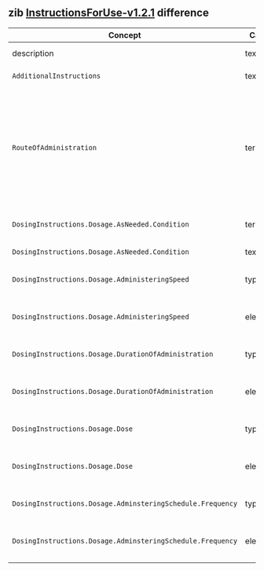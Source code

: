 ## zib [InstructionsForUse-v1.2.1](https://zibs.nl/wiki/InstructionsForUse-v1.2.1(2020EN)) difference

| Concept         | Category          | Description                             | 
|-----------------|-------------------|-----------------------------------------|
| description | textual | Removed guidance regarding Dutch codes. |
|`AdditionalInstructions` | textual | Removed text regarding the G-standard. |
| `RouteOfAdministration` | terminology | Replaced Dutch valueSet with the SNOMED hierarchy containing descendents of 284009009 (Route of administration value) ([zib ticket #1781](https://bits.nictiz.nl/browse/ZIB-1781)). Renamed ValueSet name RouteOfAdministration to RouteOfMedicationAdministration as there is an identically named valueSet (in HdBe-DrugUse) and to reuse it both here and in MedicationAdministration. |
| `DosingInstructions.Dosage.AsNeeded.Condition` | terminology | TO-DO: Replace Dutch valueSet with Belgium or international codes ([zib ticket #1781](https://bits.nictiz.nl/browse/ZIB-1781)). |
| `DosingInstructions.Dosage.AsNeeded.Condition` | textual | Removed text regarding the specific Dutch codes. |
|`DosingInstructions.Dosage.AdministeringSpeed` | type | Replaced type BackboneElement with Range type and added  HdBe-Range partial CBB. |
|`DosingInstructions.Dosage.AdministeringSpeed` | element | Removed elements minimumValue, maximumValue and nominalValue as they are defined within the HdBe-Range. |
|`DosingInstructions.Dosage.DurationOfAdministration` | type | Replaced type BackboneElement with Range type and added HdBe-TimeInterval partial CBB. |
|`DosingInstructions.Dosage.DurationOfAdministration` | element | Removed elements startDateTime, endDateTime and duration as they are defined within the HdBe-TimeInterval. |
|`DosingInstructions.Dosage.Dose` | type | Replaced type BackboneElement with Range type and added HdBe-Range datatype CBB. |
|`DosingInstructions.Dosage.Dose` | element | Removed elements minimumValue, maximumValue and nominalValue as they are defined within the HdBe-Range. |
|`DosingInstructions.Dosage.AdminsteringSchedule.Frequency` | type | Replaced type BackboneElement with Range type and added HdBe-Range partial CBB. |
|`DosingInstructions.Dosage.AdminsteringSchedule.Frequency` | element | Removed elements minimumValue, maximumValue and nominalValue as they are defined within the HdBe-Range. |
